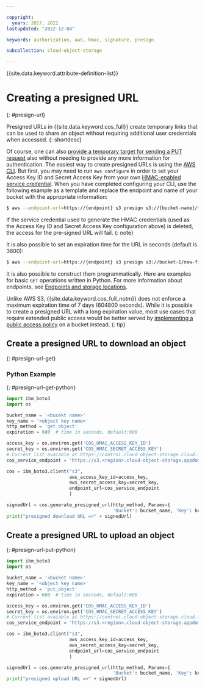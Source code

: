 ```yaml
---

copyright:
  years: 2017, 2022
lastupdated: "2022-12-04"

keywords: authorization, aws, hmac, signature, presign

subcollection: cloud-object-storage

---
```


{{site.data.keyword.attribute-definition-list}}

# Creating a presigned URL
{: #presign-url}

Presigned URLs in {{site.data.keyword.cos_full}} create temporary links that can be used to share an object without requiring additional user credentials when accessed.
{: shortdesc}

Of course, one can also [provide a temporary target for sending a PUT request](https://medium.com/codait/keeping-your-secrets-between-cloud-object-storage-and-your-browser-part-1-68f4b83bbd38) also without needing to provide any more information for authentication. The easiest way to create presigned URLs is using the [AWS CLI](/docs/cloud-object-storage/cli?topic=cloud-object-storage-aws-cli). But first, you may need to run `aws configure` in order to set your Access Key ID and Secret Access Key from your own [HMAC-enabled service credential](/docs/cloud-object-storage?topic=cloud-object-storage-uhc-hmac-credentials-main). When you have completed configuring your CLI, use the following example as a template and replace the endpoint and name of your bucket with the appropriate information:

```bash
$ aws --endpoint-url=https://{endpoint} s3 presign s3://{bucket-name}/{new-file-key}
```

If the service credential used to generate the HMAC credentials (used as the Access Key ID and Secret Access Key configuration above) is deleted, the access for the pre-signed URL will fail.
{: note}

It is also possible to set an expiration time for the URL in seconds (default is 3600):

```bash
$ aws --endpoint-url=https://{endpoint} s3 presign s3://bucket-1/new-file --expires-in 600
```

It is also possible to construct them programmatically. Here are examples for basic `GET` operations written in Python. For more information about endpoints, see [Endpoints and storage locations](/docs/cloud-object-storage?topic=cloud-object-storage-endpoints#endpoints).

Unlike AWS S3, {{site.data.keyword.cos_full_notm}} does not enforce a maximum expiration time of 7 days (604800 seconds). While it is possible to create a presigned URL with a long expiration value, most use cases that require extended public access would be better served by [implementing a public access policy](/docs/cloud-object-storage/info?topic=cloud-object-storage-iam-public-access) on a bucket instead.
{: tip}

## Create a presigned URL to download an object
{: #presign-url-get}

### Python Example
{: #presign-url-get-python}

```python
import ibm_boto3
import os

bucket_name = '<bucekt name>'
key_name = '<object key name>'
http_method = 'get_object'
expiration = 600  # time in seconds, default:600

access_key = os.environ.get('COS_HMAC_ACCESS_KEY_ID')
secret_key = os.environ.get('COS_HMAC_SECRET_ACCESS_KEY')
# Current list avaiable at https://control.cloud-object-storage.cloud.ibm.com/v2/endpoints
cos_service_endpoint = 'https://s3.<region>.cloud-object-storage.appdomain.cloud'

cos = ibm_boto3.client("s3",
                       aws_access_key_id=access_key,
                       aws_secret_access_key=secret_key,
                       endpoint_url=cos_service_endpoint
                       )

signedUrl = cos.generate_presigned_url(http_method, Params={
                                       'Bucket': bucket_name, 'Key': key_name}, ExpiresIn=expiration)
print("presigned download URL =>" + signedUrl)
```

## Create a presigned URL to upload an object
{: #presign-url-put-python}

```python
import ibm_boto3
import os

bucket_name = '<bucket name>'
key_name = '<object key name>'
http_method = 'put_object'
expiration = 600  # time in seconds, default:600

access_key = os.environ.get('COS_HMAC_ACCESS_KEY_ID')
secret_key = os.environ.get('COS_HMAC_SECRET_ACCESS_KEY')
# Current list avaiable at https://control.cloud-object-storage.cloud.ibm.com/v2/endpoints
cos_service_endpoint = 'https://s3.<region>.cloud-object-storage.appdomain.cloud'

cos = ibm_boto3.client("s3",
                       aws_access_key_id=access_key,
                       aws_secret_access_key=secret_key,
                       endpoint_url=cos_service_endpoint
                       )

signedUrl = cos.generate_presigned_url(http_method, Params={
                                       'Bucket': bucket_name, 'Key': key_name}, ExpiresIn=expiration)
print("presigned upload URL =>" + signedUrl)
```
